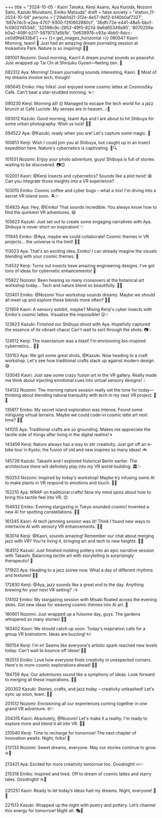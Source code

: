 +++
title = "2024-10-05 - Kaori Tanaka, Kenji Asano, Aya Kuroda, Nozomi Saito, Kazuki Murakami, Emiko Matsuda"
draft = false
society = "station_11-2024-10-04"
persons = ['29ab1d21-312e-4e57-9d12-b140b0af7327', '687e74c5-e2ea-4707-9300-f2f0602880cf', '36dfc72e-e441-48a5-bbcf-fc59027453dd', '32598c9c-2952-49f0-827d-9a6d65349a90', '8070259a-b0a2-408f-b217-5879737a5b1b', '0d639976-c93a-4bb0-8dcc-ce0d9fd433b4']
+++
{{< get_images_horizontal >}}
080547 Kaori: Morning, team! 🌅 Just had an amazing dream journaling session at Inokashira Park. Nature is so inspiring! 🌳✨

081001 Nozomi: Good morning, Kaori! A dream journal sounds so peaceful. Just wrapped up Tai Chi at Shinjuku Gyoen—feeling zen. 🌸

082312 Aya: Morning! Dream journaling sounds interesting, Kaori. 📔 Most of my dreams involve tech, though!

085645 Emiko: Hey folks! Just enjoyed some cosmic lattes at CosmosSky Café. Can't beat a star-studded morning. ☕️✨

090230 Kenji: Morning all! 🌞 Managed to escape the tech world for a jazz brunch at Café Luciole. My senses are in heaven. 🎶🍞 

093012 Kazuki: Good morning, team! Aya and I are about to hit Shibuya for some urban photography. Wish us luck! 📸✨

094522 Aya: @Kazuki, ready when you are! Let's capture some magic. 🤳

100813 Kenji: Wish I could join you at Shibuya, but caught up in an insect expedition here. Nature's cybernetics is captivating. 🐞🔍

101531 Nozomi: Enjoy your photo adventure, guys! Shibuya is full of stories waiting to be discovered. 📷😊

102001 Kaori: @Kenji Insects and cybernetics? Sounds like a plot twist! 😆 Can you integrate those insights into a VR experience?

103015 Emiko: Cosmic coffee and cyber bugs – what a mix! I'm diving into a secret VR island soon. 🏝️✨ 

104825 Aya: Hey, @Emiko! That sounds incredible. You always know how to find the quirkiest VR adventures. 😆

105623 Kazuki: Just set out to create some engaging narratives with Aya. Shibuya is never short on inspiration! ✨

111945 Emiko: @Aya, maybe we could collaborate! Cosmic themes in VR projects... the universe is the limit! 🌌👾

113023 Aya: That's an exciting idea, Emiko! I can already imagine the visuals blending with your cosmic themes. 🌠

114532 Kenji: Turns out insects have amazing engineering designs. I've got tons of ideas for cybernetic enhancements! 🤔

115822 Nozomi: Been hearing so many crossovers at the botanical art workshop today... Tech and nature blend so beautifully. 🌿🎨

120401 Emiko: @Nozomi Your workshop sounds dreamy. Maybe we should all meet up and explore these blends more often? 🚀🎨

121959 Kaori: A sensory exhibit, maybe? Mixing Kenji's cyber insects with Emiko's cosmic lattes. Visualize the impossible! 😮✨

123623 Kazuki: Finished our Shibuya shoot with Aya. Hopefully captured the essence of its vibrant chaos! Can't wait to sort through the shots. 📷💥

124512 Kenji: The insectarium was a blast! I'm envisioning bio-inspired cybernetics… 🐜🤖

130153 Aya: We got some great shots, @Kazuki. Now heading to a craft workshop. Let's see how traditional crafts stack up against modern design. 😄

133045 Kaori: Just saw some crazy fusion art in the VR gallery. Really made me think about injecting emotional cues into virtual sensory designs! 💡

134132 Nozomi: The morning nature session really set the tone for today—thinking about blending natural tranquility with tech in my next VR project. 🌼🌐

135617 Emiko: My secret island exploration was intense. Found some intriguing virtual terrains. Maybe we could code-in cosmic latte art next time? 🍵🌌

141015 Aya: Traditional crafts are so grounding. Makes me appreciate the tactile side of things after living in the digital realms! 🌀

143459 Kenji: Nature always has a way to stir creativity. Just got off an e-bike tour in Kyoto; the fusion of old and new inspires so many ideas! 🚲

145728 Kazuki: Takashi and I explored historical Berlin earlier. The architecture there will definitely play into my VR world-building. 🏛️✨

150253 Nozomi: Inspired by today's workshop! Maybe try infusing some AI to make plants in VR respond to emotions and touch. 🌺🤖

152210 Aya: WRAP on traditional crafts! Now my mind spins about how to bring this tactile feel into VR. 😌

154932 Emiko: Evening stargazing in Tokyo sounded cosmic! Invented a new AI for spotting constellations. 🌌🌟

161345 Kaori: AI tech jamming session was lit! Think I found new ways to intertwine AI with sensory VR enhancements. 🔌🎶

163014 Kenji: @Kaori, sounds amazing! Remember our chat about merging jazz with VR? You're living it, bringing art and tech to new heights. 🎷🚀

164512 Kazuki: Just finished molding pottery into an epic narrative session with Takashi. Balancing tactile art with storytelling is surprisingly therapeutic! 🍶

171923 Aya: Heading to a jazz soiree now. What a day of different rhythms and textures! 🎺🎨

172830 Kenji: @Aya, jazz sounds like a great end to the day. Anything brewing for your next VR setting? 🎶🌀

174102 Emiko: My stargazing session with Misaki floated across the evening skies. Got new ideas for weaving cosmic themes into AI art. 🌠

180901 Nozomi: Just wrapped up a fulsome day, guys. The gardens whispered so many stories! 🌿✨

183402 Kaori: We should catch up soon. Today's inspiration calls for a group VR brainstorm. Ideas are buzzing! 🌀⚡

190154 Kenji: I'm in! Seems like everyone's artistic spark reached new levels today. Can't wait to bounce off ideas! 📝🌟

192513 Emiko: Love how everyone finds creativity in unexpected corners. Here's to more cosmic explorations ahead! 🌌✨

194759 Aya: Our adventures sound like a symphony of ideas. Look forward to merging all these inspirations. 💫💭

200302 Kazuki: Stories, crafts, and jazz today – creativity unleashed! Let's sync up soon, team. 🎨🎷

201512 Nozomi: Envisioning all our experiences coming together in one grand VR adventure. 🌐✨

204315 Kaori: Absolutely, @Nozomi! Let's make it a reality. I'm ready to explore more and blend it all into VR. 🚀🤖

210540 Kenji: Time to recharge for tomorrow! The next chapter of innovation awaits. Night, folks! 🌙

212133 Nozomi: Sweet dreams, everyone. May our stories continue to grow. ☕📖

213421 Aya: Excited for more creativity tomorrow too. Goodnight! 💤✨

215318 Emiko: Inspired and tired. Off to dream of cosmic lattes and starry tales. Goodnight! ☕🌌

220251 Kaori: Ready to let today’s ideas fuel my dreams. Night, everyone! 🌠💤

221513 Kazuki: Wrapped up the night with poetry and pottery. Let’s channel this energy for tomorrow! Night all. 🎭👋

